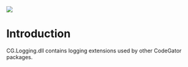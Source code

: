 <img src="~/images/codegator-334x158.png" />

# Introduction

CG.Logging.dll contains logging extensions used by other CodeGator packages.






